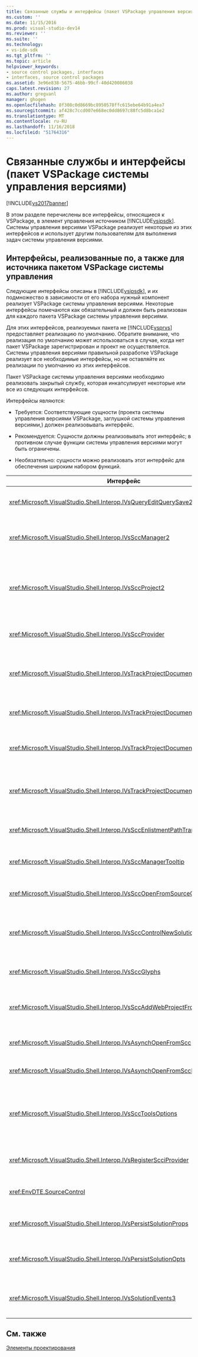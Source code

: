 ```yaml
---
title: Связанные службы и интерфейсы (пакет VSPackage управления версиями) | Документация Майкрософт
ms.custom: ''
ms.date: 11/15/2016
ms.prod: visual-studio-dev14
ms.reviewer: ''
ms.suite: ''
ms.technology:
- vs-ide-sdk
ms.tgt_pltfrm: ''
ms.topic: article
helpviewer_keywords:
- source control packages, interfaces
- interfaces, source control packages
ms.assetid: 3e96e838-5675-46bb-99cf-40d420086038
caps.latest.revision: 27
ms.author: gregvanl
manager: ghogen
ms.openlocfilehash: 8f308c0d8669bc8950578ffc615ebe64b91a4ea7
ms.sourcegitcommit: af428c7ccd007e668ec0dd8697c88fc5d8bca1e2
ms.translationtype: MT
ms.contentlocale: ru-RU
ms.lasthandoff: 11/16/2018
ms.locfileid: "51764316"
---
```

# <a name="related-services-and-interfaces-source-control-vspackage"></a>Связанные службы и интерфейсы (пакет VSPackage системы управления версиями)
[!INCLUDE[vs2017banner](../../includes/vs2017banner.md)]

В этом разделе перечислены все интерфейсы, относящиеся к VSPackage, в элемент управления источником [!INCLUDE[vsipsdk](../../includes/vsipsdk-md.md)]. Системы управления версиями VSPackage реализует некоторые из этих интерфейсов и использует другим пользователям для выполнения задач системы управления версиями.  
  
## <a name="interfaces-implemented-by-and-for-source-control-vspackages"></a>Интерфейсы, реализованные по, а также для источника пакетом VSPackage системы управления  
 Следующие интерфейсы описаны в [!INCLUDE[vsipsdk](../../includes/vsipsdk-md.md)], и их подмножество в зависимости от его набора нужный компонент реализует VSPackage системы управления версиями. Некоторые интерфейсы помечаются как обязательный и должен быть реализован для каждого пакета VSPackage системы управления версиями.  
  
 Для этих интерфейсов, реализуемых пакета не [!INCLUDE[vsprvs](../../includes/vsprvs-md.md)] предоставляет реализацию по умолчанию. Обратите внимание, что реализация по умолчанию может использоваться в случае, когда нет пакет VSPackage зарегистрирован и проект не осуществляется. Системы управления версиями правильной разработке VSPackage реализует все необходимые интерфейсы, но не оставляйте их реализации по умолчанию из этих интерфейсов.  
  
 Пакет VSPackage системы управления версиями необходимо реализовать закрытый службу, которая инкапсулирует некоторые или все из следующих интерфейсов.  
  
 Интерфейсы являются:  
  
-   Требуется: Соответствующие сущности (проекта системы управления версиями VSPackage, заглушкой системы управления версиями,) должен реализовывать интерфейс.  
  
-   Рекомендуется: Сущности должны реализовывать этот интерфейс; в противном случае функции системы управления версиями могут быть ограничены.  
  
-   Необязательно: сущности можно реализовать этот интерфейс для обеспечения широким набором функций.  
  
|Интерфейс|Цель|Реализуется|Реализовать?|  
|---------------|-------------|--------------------|----------------|  
|<xref:Microsoft.VisualStudio.Shell.Interop.IVsQueryEditQuerySave2>|Редакторы вызывает этот интерфейс, перед изменением или сохранение файла. Системы управления версиями VSPackage может извлечь этот файл или запрета этой операции, если извлечение завершается ошибкой.|Система управления версиями VSPackage|Рекомендованное|  
|<xref:Microsoft.VisualStudio.Shell.Interop.IVsSccManager2>|Этот интерфейс обеспечивает основных функциях управления версиями для проектов, например регистрации и отмены регистрации проекты с системой управления версиями и поддержку для глифов системы управления версиями основные.|Система управления версиями VSPackage|Обязательно|  
|<xref:Microsoft.VisualStudio.Shell.Interop.IVsSccProject2>|Этот интерфейс получается из <xref:Microsoft.VisualStudio.Shell.Interop.IVsHierarchy> с помощью <xref:System.Runtime.InteropServices.Marshal.QueryInterface%2A> функция, или просто приведение объекта, реализующего `IVsHierarchy` для `IVsSccProject2`. Он используется для получения файлов в системе управления версиями в проекте или о том, текущее состояние системы управления версиями или расположение проекта.|Проект|Обязательно|  
|<xref:Microsoft.VisualStudio.Shell.Interop.IVsSccProvider>|Модуль интеграции использует этот интерфейс для задания текущего активного VSPackage.|Система управления версиями VSPackage|Обязательно|  
|<xref:Microsoft.VisualStudio.Shell.Interop.IVsTrackProjectDocuments2>|Этот интерфейс основан на модели подписки. Любой пакет VSPackage может подать сигнал, что ему нужно получать события документа и отменяют оболочкой событий, которые будут происходить. Он реализуется и обрабатываются [!INCLUDE[vsprvs](../../includes/vsprvs-md.md)], который в свою очередь передает события реализация `IVsTrackProjectDocumentsEvents2` для VSPackage.|Заглушкой системы управления версиями|Обязательно|  
|<xref:Microsoft.VisualStudio.Shell.Interop.IVsTrackProjectDocuments3>|Этот интерфейс обеспечивает пакетной обработки операций синхронизированных чтения и записи и расширенной `OnQueryAddFiles` метод.|Заглушкой системы управления версиями|Обязательно|  
|<xref:Microsoft.VisualStudio.Shell.Interop.IVsTrackProjectDocumentsEvents2>|**Обозреватель решений** и проекты, как вызывать этот интерфейс при добавлении новых файлов в проекты или когда файлы и папки, переименованы или удалены из проектов. Пакет VSPackage системы управления версиями можно извлечь файл проекта или отменить операцию.|Система управления версиями VSPackage|Рекомендованное|  
|<xref:Microsoft.VisualStudio.Shell.Interop.IVsTrackProjectDocumentsEvents3>|**Обозреватель решений** и проекты вызывает этот интерфейс в ответ на вызовы методов интерфейса IVstrackProjectDocuments3. Операции чтения и записи системы управления версиями, VSPackage может отслеживать пакетные операции, синхронизации и работать с более сложных `OnQueryAddFiles` метод.|Система управления версиями VSPackage|Рекомендованное|  
|<xref:Microsoft.VisualStudio.Shell.Interop.IVsSccEnlistmentPathTranslation>|Этот интерфейс обеспечивает зачисления управления поддерживает для веб-проектов.|Система управления версиями VSPackage|Рекомендованное|  
|<xref:Microsoft.VisualStudio.Shell.Interop.IVsSccManagerTooltip>|Этот интерфейс используется для получения всплывающих подсказок для файлов, контролируемых системой управления версиями, в проектах.|Система управления версиями VSPackage|Optional|  
|<xref:Microsoft.VisualStudio.Shell.Interop.IVsSccOpenFromSourceControl>|Этот интерфейс поддерживает пространство имен расширения.|Система управления версиями VSPackage|Optional|  
|<xref:Microsoft.VisualStudio.Shell.Interop.IVsSccControlNewSolution>|VSPackage использует этот интерфейс для интеграции расширение пространства имен в **New**, **откройте**, или **Сохранить** диалоговым окнам. Следовательно, проекты можно автоматически добавлены в систему управления версиями при создании или добавить в систему управления версиями, во время сохранения операции.|Система управления версиями VSPackage|Optional|  
|<xref:Microsoft.VisualStudio.Shell.Interop.IVsSccGlyphs>|VSPackage использует этот интерфейс, чтобы определить дополнительные глифы как глифы системы управления версиями для узлов в **обозревателе решений**.|Система управления версиями VSPackage|Optional|  
|<xref:Microsoft.VisualStudio.Shell.Interop.IVsSccAddWebProjectFromSourceControl>|**Добавить** диалоговое окно для веб-проектов использует этот интерфейс. Он предоставляет методы для просмотра расположение системы управления версиями, а также для открытия веб-проекта, ранее добавленные в репозитории системы управления версиями в этом расположении.|Система управления версиями VSPackage|Рекомендованное|  
|<xref:Microsoft.VisualStudio.Shell.Interop.IVsAsynchOpenFromScc>|Этот интерфейс обеспечивает поддержку для асинхронного (фонового) загрузку проектов из системы управления версиями.|Система управления версиями VSPackage|Optional|  
|<xref:Microsoft.VisualStudio.Shell.Interop.IVsAsynchOpenFromSccProjectEvents>|Этот интерфейс позволяет проектов просмотреть ход выполнения асинхронной загрузки, инициированные <xref:Microsoft.VisualStudio.Shell.Interop.IVsAsynchOpenFromScc>.|Проект|Optional|  
|<xref:Microsoft.VisualStudio.Shell.Interop.IVsSccToolsOptions>|Этот интерфейс позволяет запрашивать active систему управления версиями VSPackage интегрированной среды разработки. Интегрированная среда разработки запрашивает значения параметров системы управления версиями, которые имеют значение, даже в том случае, если элемент управления отсутствует активный источник зарегистрирован в VSPackage. Этот интерфейс реализуется и обрабатываются [!INCLUDE[vsprvs](../../includes/vsprvs-md.md)].|Заглушкой системы управления версиями|Обязательно|  
|<xref:Microsoft.VisualStudio.Shell.Interop.IVsRegisterScciProvider>|Этот интерфейс используется при регистрации пакета VSPackage системы управления версиями.|Заглушкой системы управления версиями|Обязательно|  
|<xref:EnvDTE.SourceControl>|Этот интерфейс используется в службе автоматизации. Таким образом он предоставляет только те функции, которые могут быть выполнены без отображения пользовательского интерфейса.|Система управления версиями VSPackage|Optional|  
|<xref:Microsoft.VisualStudio.Shell.Interop.IVsPersistSolutionProps>|Этот интерфейс используется, чтобы сохранить источник параметров управления в файле решения (SLN). Параметры включают расположение системы управления версиями и флаги состояния элемента управления источника.|Система управления версиями VSPackage|Рекомендованное|  
|<xref:Microsoft.VisualStudio.Shell.Interop.IVsPersistSolutionOpts>|Этот интерфейс используется для сохранения параметров системы управления версиями в файл параметров (.suo) решения. Сюда могут входить параметры системы управления версиями конкретного пользователя, таких как местоположение прикрепление текущего пользователя.|Система управления версиями VSPackage|Рекомендованное|  
|<xref:Microsoft.VisualStudio.Shell.Interop.IVsSolutionEvents3>|Этот интерфейс используется для наблюдения за событиями для выполнения операций, таких как проверка в файлах проекта перед закрытием решения, или получение новых файлов из системы управления версиями, при открытии проекта.|Система управления версиями VSPackage|Рекомендованное|  
  
## <a name="see-also"></a>См. также  
 [Элементы проектирования](../../extensibility/internals/source-control-vspackage-design-elements.md)

